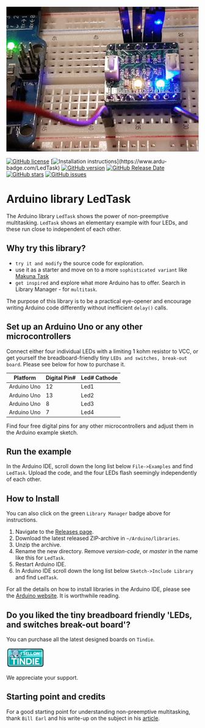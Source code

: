 ![Display](./images/ledtask1s.gif)

[![GitHub license](https://img.shields.io/github/license/berrak/LedTask.svg?logo=gnu&logoColor=ffffff)](https://github.com/berrak/My_Macros/blob/master/LICENSE)
[![Installation instructions](https://www.ardu-badge.com/badge/LedTask.svg?)](https://www.ardu-badge.com/LedTask)
[![GitHub version](https://img.shields.io/github/release/berrak/LedTask.svg?logo=github&logoColor=ffffff)](https://github.com/berrak/My_Macros/releases/latest)
[![GitHub Release Date](https://img.shields.io/github/release-date/berrak/LedTask.svg?logo=github&logoColor=ffffff)](https://github.com/berrak/My_Macros/releases/latest)
[![GitHub stars](https://img.shields.io/github/stars/berrak/LedTask.svg?logo=github&logoColor=ffffff)](https://github.com/berrak/LedTask/stargazers)
[![GitHub issues](https://img.shields.io/github/issues/berrak/LedTask.svg?logo=github&logoColor=ffffff)](https://github.com/berrak/LedTask/issues)

# Arduino library LedTask
The Arduino library `LedTask` shows the power of non-preemptive multitasking. `LedTask` shows an elementary example with four LEDs, and these run close to independent of each other. 

## Why try this library?

- `try it and modify` the source code for exploration.
- use it as a starter and move on to a more `sophisticated variant` like [Makuna Task](https://github.com/Makuna/Task) 
- `get inspired` and explore what more Arduino has to offer. Search in Library Manager - for `multitask`.

The purpose of this library is to be a practical eye-opener and encourage writing Arduino code differently without inefficient `delay()` calls.

## Set up an Arduino Uno or any other microcontrollers

Connect either four individual LEDs with a limiting 1 kohm resistor to VCC, or get yourself the breadboard-friendly tiny `LEDs and switches, break-out board`. Please see below for how to purchase it.

| Platform | Digital Pin# | Led# Cathode |
|-|-|-|
| Arduino Uno | 12 | Led1 |
| Arduino Uno | 13 | Led2 |
| Arduino Uno |  8 | Led3 |
| Arduino Uno |  7 | Led4 |

Find four free digital pins for any other microcontrollers and adjust them in the Arduino example sketch.

## Run the example

In the Arduino IDE, scroll down the long list below `File->Examples` and find `LedTask`.
Upload the code, and the four LEDs flash seemingly independently of each other.

## How to Install

You can also click on the green `Library Manager` badge above for instructions.

1. Navigate to the [Releases page](https://github.com/berrak/LedTask/releases).
1. Download the latest released ZIP-archive in `~/Arduino/libraries`.
1. Unzip the archive.
1. Rename the new directory. Remove *version-code*, or *master* in the name like this for `LedTask`.
1. Restart Arduino IDE.
1. In Arduino IDE scroll down the long list below `Sketch->Include Library` and find `LedTask`.

For all the details on how to install libraries in the Arduino IDE, please see the [Arduino website](https://www.arduino.cc/en/Guide/Libraries). It is worthwhile reading. 

## Do you liked the tiny breadboard friendly 'LEDs, and switches break-out board'?

You can purchase all the latest designed boards on `Tindie`. 

[![Tindie](./images/tindie-small.png)](https://www.tindie.com/stores/debinix/)

We appreciate your support.

## Starting point and credits
For a good starting point for understanding non-preemptive multitasking, thank `Bill Earl` and his write-up on the subject in his [article](https://learn.adafruit.com/multi-tasking-the-arduino-part-1?view=all).
